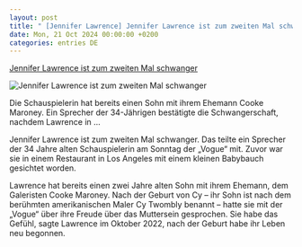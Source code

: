 ```yaml
---
layout: post
title: " [Jennifer Lawrence] Jennifer Lawrence ist zum zweiten Mal schwanger"
date: Mon, 21 Oct 2024 00:00:00 +0200
categories: entries DE
---
```

[Jennifer Lawrence ist zum zweiten Mal schwanger](https://www.faz.net/aktuell/gesellschaft/smalltalk/jennifer-lawrence-ist-zum-zweiten-mal-schwanger-110059825.html)

![Jennifer Lawrence ist zum zweiten Mal schwanger](https://media1.faz.net/ppmedia/aktuell/gesellschaft/2699611868/1.10059875/facebook_teaser/jennifer-lawrence-im-juni-2023.jpg)

Die Schauspielerin hat bereits einen Sohn mit ihrem Ehemann Cooke Maroney. Ein Sprecher der 34-Jährigen bestätigte die Schwangerschaft, nachdem Lawrence in ...

Jennifer Lawrence ist zum zweiten Mal schwanger. Das teilte ein Sprecher der 34 Jahre alten Schauspielerin am Sonntag der „Vogue“ mit. Zuvor war sie in einem Restaurant in Los Angeles mit einem kleinen Babybauch gesichtet worden.

Lawrence hat bereits einen zwei Jahre alten Sohn mit ihrem Ehemann, dem Galeristen Cooke Maroney. Nach der Geburt von Cy – ihr Sohn ist nach dem berühmten amerikanischen Maler Cy Twombly benannt – hatte sie mit der „Vogue“ über ihre Freude über das Muttersein gesprochen. Sie habe das Gefühl, sagte Lawrence im Oktober 2022, nach der Geburt habe ihr Leben neu begonnen.

